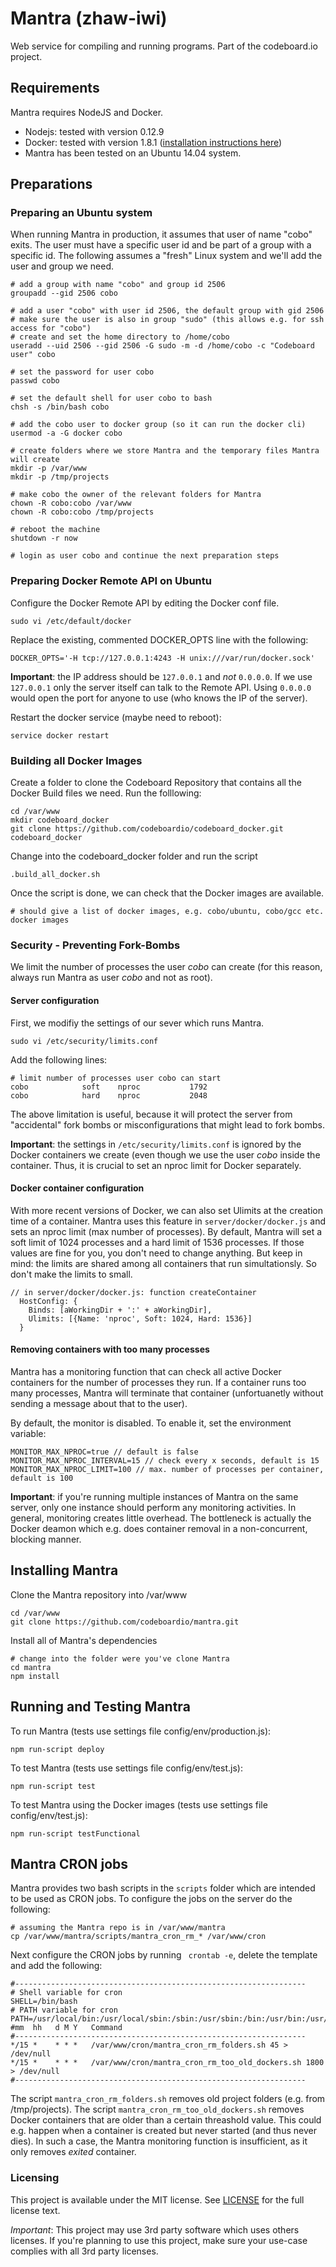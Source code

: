 # Mantra (zhaw-iwi)
Web service for compiling and running programs. Part of the codeboard.io project.

## Requirements

Mantra requires NodeJS and Docker.

* Nodejs: tested with version 0.12.9
* Docker: tested with version 1.8.1 ([installation instructions here](https://docs.docker.com/engine/installation/ubuntulinux))
* Mantra has been tested on an Ubuntu 14.04 system.


## Preparations

### Preparing an Ubuntu system
When running Mantra in production, it assumes that user of name "cobo" exits. The user must have a specific user id and be part of a group with a specific id. The following assumes a "fresh" Linux system and we'll add the user and group we need.

```
# add a group with name "cobo" and group id 2506
groupadd --gid 2506 cobo

# add a user "cobo" with user id 2506, the default group with gid 2506
# make sure the user is also in group "sudo" (this allows e.g. for ssh access for "cobo")
# create and set the home directory to /home/cobo  
useradd --uid 2506 --gid 2506 -G sudo -m -d /home/cobo -c "Codeboard user" cobo

# set the password for user cobo
passwd cobo

# set the default shell for user cobo to bash
chsh -s /bin/bash cobo

# add the cobo user to docker group (so it can run the docker cli)
usermod -a -G docker cobo

# create folders where we store Mantra and the temporary files Mantra will create
mkdir -p /var/www
mkdir -p /tmp/projects

# make cobo the owner of the relevant folders for Mantra
chown -R cobo:cobo /var/www
chown -R cobo:cobo /tmp/projects

# reboot the machine
shutdown -r now

# login as user cobo and continue the next preparation steps
```

### Preparing Docker Remote API on Ubuntu
Configure the Docker Remote API by editing the Docker conf file.

```
sudo vi /etc/default/docker
```

Replace the existing, commented DOCKER_OPTS line with the following:

```
DOCKER_OPTS='-H tcp://127.0.0.1:4243 -H unix:///var/run/docker.sock'
```

**Important**: the IP address should be ```127.0.0.1``` and *not* ```0.0.0.0```. If we use ```127.0.0.1``` only the server itself can talk to the Remote API. Using ```0.0.0.0``` would open the port for anyone to use (who knows the IP of the server).

Restart the docker service (maybe need to reboot):
```
service docker restart
```

### Building all Docker Images
Create a folder to clone the Codeboard Repository that contains all the Docker Build files we need.
Run the folllowing:

```
cd /var/www
mkdir codeboard_docker
git clone https://github.com/codeboardio/codeboard_docker.git codeboard_docker
```

Change into the codeboard_docker folder and run the script
```
.build_all_docker.sh
```

Once the script is done, we can check that the Docker images are available.
```
# should give a list of docker images, e.g. cobo/ubuntu, cobo/gcc etc.
docker images
```

### Security - Preventing Fork-Bombs

We limit the number of processes the user *cobo* can create (for this reason, always run Mantra as user *cobo* and not as root).

#### Server configuration
First, we modifiy the settings of our sever which runs Mantra. 

```
sudo vi /etc/security/limits.conf
```

Add the following lines:

```
# limit number of processes user cobo can start
cobo            soft    nproc           1792
cobo            hard    nproc           2048
```

The above limitation is useful, because it will protect the server from "accidental" fork bombs or misconfigurations that might lead to fork bombs.

**Important**: the settings in ```/etc/security/limits.conf``` is ignored by the Docker containers we create (even though we use the user *cobo* inside the container. Thus, it is crucial to set an nproc limit for Docker separately.


#### Docker container configuration
With more recent versions of Docker, we can also set Ulimits at the creation time of a container. Mantra uses this feature in ```server/docker/docker.js``` and sets an nproc limit (max number of processes). By default, Mantra will set a soft limit of 1024 processes and a hard limit of 1536 processes. If those values are fine for you, you don't need to change anything. But keep in mind: the limits are shared among all containers that run simultationsly. So don't make the limits to small.

```
// in server/docker/docker.js: function createContainer
  HostConfig: {
    Binds: [aWorkingDir + ':' + aWorkingDir],
    Ulimits: [{Name: 'nproc', Soft: 1024, Hard: 1536}]
  }
```

#### Removing containers with too many processes

Mantra has a monitoring function that can check all active Docker containers for the number of processes they run. If a container runs too many processes, Mantra will terminate that container (unfortuanetly without sending a message about that to the user).

By default, the monitor is disabled. To enable it, set the environment variable:

```
MONITOR_MAX_NPROC=true // default is false
MONITOR_MAX_NPROC_INTERVAL=15 // check every x seconds, default is 15
MONITOR_MAX_NPROC_LIMIT=100 // max. number of processes per container, default is 100
```

**Important**: if you're running multiple instances of Mantra on the same server, only one instance should perform any monitoring activities. In general, monitoring creates little overhead. The bottleneck is actually the Docker deamon which e.g. does container removal in a non-concurrent, blocking manner. 

## Installing Mantra

Clone the Mantra repository into /var/www
```
cd /var/www
git clone https://github.com/codeboardio/mantra.git
```
Install all of Mantra's dependencies
```
# change into the folder were you've clone Mantra
cd mantra
npm install
```

## Running and Testing Mantra

To run Mantra (tests use settings file config/env/production.js):
```
npm run-script deploy
```

To test Mantra (tests use settings file config/env/test.js):
```
npm run-script test
```

To test Mantra using the Docker images (tests use settings file config/env/test.js):
```
npm run-script testFunctional
```

## Mantra CRON jobs
Mantra provides two bash scripts in the ```scripts``` folder which are intended to be used as CRON jobs.
To configure the jobs on the server do the following:

```
# assuming the Mantra repo is in /var/www/mantra
cp /var/www/mantra/scripts/mantra_cron_rm_* /var/www/cron
```

Next configure the CRON jobs by running ``` crontab -e```, delete the template and add the following:

```
#-----------------------------------------------------------------
# Shell variable for cron
SHELL=/bin/bash
# PATH variable for cron
PATH=/usr/local/bin:/usr/local/sbin:/sbin:/usr/sbin:/bin:/usr/bin:/usr/bin/X11
#mm  hh   d M Y   Command
#-----------------------------------------------------------------
*/15 *    * * *   /var/www/cron/mantra_cron_rm_folders.sh 45 > /dev/null
*/15 *    * * *   /var/www/cron/mantra_cron_rm_too_old_dockers.sh 1800 > /dev/null
#-----------------------------------------------------------------
```

The script ```mantra_cron_rm_folders.sh``` removes old project folders (e.g. from /tmp/projects).
The script ```mantra_cron_rm_too_old_dockers.sh``` removes Docker containers that are older than a certain threashold value. This could e.g. happen when a container is created but never started (and thus never dies). In such a case, the Mantra monitoring function is insufficient, as it only removes *exited* container.


### Licensing ###
This project is available under the MIT license. See [LICENSE](https://github.com/codeboardio/mantra/blob/master/LICENSE) for the full license text.

_Important_: This project may use 3rd party software which uses others licenses. If you're planning to use this project, make sure your use-case complies with all 3rd party licenses.
